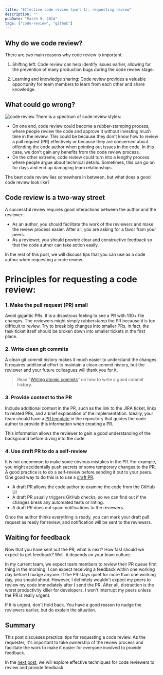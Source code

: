 ```yaml
---
title: "Effective code review (part 1): requesting review"
description: ""
pubDate: "March 9, 2024"
tags: ["code-review", "github"]
---
```


## Why do we code review? 

There are two main reasons why code review is important:

1. Shifting left: Code review can help identify issues earlier, allowing for the prevention of many production bugs during the code review stage.

2. Learning and knowledge sharing: Code review provides a valuable opportunity for team members to learn from each other and share knowledge.

## What could go wrong?

![code review](/code-review-spectrum.png)
There is a spectrum of code review styles:

- On one end, code review could become a rubber-stamping process, where people review the code and approve it without investing much time in the review. This could be because they don't know how to review a pull request (PR) effectively or because they are concerned about offending the code author when pointing out issues in the code. In this case, we don't gain any benefits from the code review process.
- On the other extreme, code review could turn into a lengthy process where people argue about technical details. Sometimes, this can go on for days and end up damaging team relationships.

The best code review lies somewhere in between, but what does a good code review look like?

## Code review is a two-way street

A successful review requires good interactions between the author and the reviewer:

- As an author, you should facilitate the work of the reviewers and make the review process easier. After all, you are asking for a favor from your peers.
- As a reviewer, you should provide clear and constructive feedback so that the code author can take action easily.

In the rest of this post, we will discuss tips that you can use as a code author when requesting a code review.

# Principles for requesting a code review:

### 1. Make the pull request (PR) small

Avoid gigantic PRs. It is a disastrous feeling to see a PR with 100+ file changes. The reviewers might simply rubberstamp the PR because it is too difficult to review. Try to break big changes into smaller PRs. In fact, the task ticket itself should be broken down into smaller tickets in the first place.

### 2. Write clean git commits

A clean git commit history makes it much easier to understand the changes. It requires additional effort to maintain a clean commit history, but the reviewer and your future colleagues will thank you for it. 

> Read "[Writing atomic commits](/blog/atomic-commits)" on how to write a good commit history.

### 3. Provide context to the PR

Include additional context in the PR, such as the link to the JIRA ticket, links to related PRs, and a brief explanation of the implementation. Ideally, your team should have a [PR template](https://docs.github.com/en/communities/using-templates-to-encourage-useful-issues-and-pull-requests/creating-a-pull-request-template-for-your-repository) in the repository that guides the code author to provide this information when creating a PR.

This information allows the reviewer to gain a good understanding of the background before diving into the code.

### 4. Use draft PR to do a self-review

It is not uncommon to make some obvious mistakes in the PR. For example, you might accidentally push secrets or some temporary changes to the PR. A good practice is to do a self-review before sending it out to your peers. One good way to do this is to use a [draft PR](https://docs.github.com/en/pull-requests/collaborating-with-pull-requests/proposing-changes-to-your-work-with-pull-requests/about-pull-requests#draft-pull-requests).

* A draft PR allows the code author to examine the code from the GitHub UI
* A draft PR usually triggers GitHub checks, so we can find out if the changes break any automated tests or linting.
* A draft PR does not spam notifications to the reviewers. 

Once the author thinks everything is ready, you can mark your draft pull request as ready for review, and notification will be sent to the reviewers.

## Waiting for feedback

Now that you have sent out the PR, what is next? How fast should we expect to get feedback? Well, it depends on your team culture. 

In my current team, we expect team members to review their PR queue first thing in the morning. I can expect receiving a feedback within one working day before I nudge anyone. If the PR stays quiet for more than one working day, you should shout. However, I definitely wouldn't expect my peers to review my code immediately after I send the PR. After all, distraction is the worst productivity killer for developers. I won't interrupt my peers unless the PR is really urgent.

If it is urgent, don't hold back. You have a good reason to nudge the reviewers earlier, but do explain the situation.

## Summary

This post discusses practical tips for requesting a code review. As the requester, it's important to take ownership of the review process and facilitate the work to make it easier for everyone involved to provide feedback.

In the [next post](/blog/effective-code-review-2/), we will explore effective techniques for code reviewers to review and provide feedback.